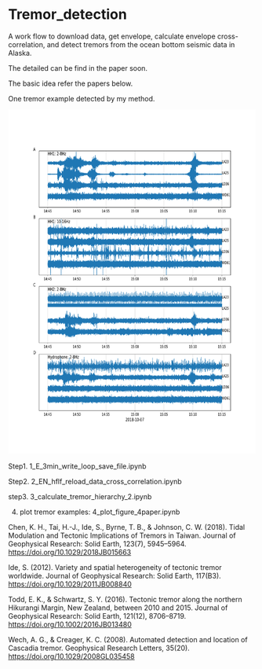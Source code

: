 # Tremor_detection
A work flow to download data, get envelope, calculate envelope cross-correlation, and detect tremors from the ocean bottom seismic data in Alaska.

The detailed can be find in the paper soon. 

The basic idea refer the papers below.

One tremor example detected by my method.
<center><img src=Fig_S1.pdf width="700" height="700"/></center>

Step1. 1_E_3min_write_loop_save_file.ipynb

Step2. 2_EN_hflf_reload_data_cross_correlation.ipynb

step3. 3_calculate_tremor_hierarchy_2.ipynb

4. plot tremor examples: 4_plot_figure_4paper.ipynb

Chen, K. H., Tai, H.-J., Ide, S., Byrne, T. B., & Johnson, C. W. (2018). Tidal Modulation and Tectonic Implications of Tremors in Taiwan. Journal of Geophysical Research: Solid Earth, 123(7), 5945–5964. https://doi.org/10.1029/2018JB015663

Ide, S. (2012). Variety and spatial heterogeneity of tectonic tremor worldwide. Journal of Geophysical Research: Solid Earth, 117(B3). https://doi.org/10.1029/2011JB008840

Todd, E. K., & Schwartz, S. Y. (2016). Tectonic tremor along the northern Hikurangi Margin, New Zealand, between 2010 and 2015. Journal of Geophysical Research: Solid Earth, 121(12), 8706–8719. https://doi.org/10.1002/2016JB013480

Wech, A. G., & Creager, K. C. (2008). Automated detection and location of Cascadia tremor. Geophysical Research Letters, 35(20). https://doi.org/10.1029/2008GL035458




